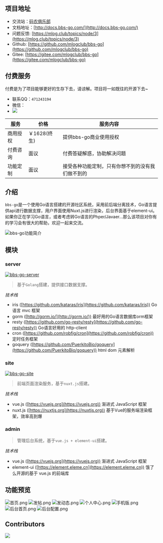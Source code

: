 ## 项目地址

- 交流站：[码农俱乐部](https://mlog.club)
- 文档地址：[http://docs.bbs-go.com/](http://docs.bbs-go.com/)
- 问题反馈: [https://mlog.club/topics/node/3](https://mlog.club/topics/node/3)
- Github: [https://github.com/mlogclub/bbs-go](https://github.com/mlogclub/bbs-go)
- Gitee: [https://gitee.com/mlogclub/bbs-go](https://gitee.com/mlogclub/bbs-go)

## 付费服务

付费是为了项目能够更好的生存下去，请谅解。项目将一如既往的开源下去~

- 联系QQ：`471243194`
- 微信：
- ![](https://s2.loli.net/2022/03/01/ojufvSrGF8PQq14.jpg)


| 服务     | 价格  | 服务内容                                         |
| -------- | ----- | ------------------------------------------------ |
| 商用授权 | ￥1628(终生) | 提供bbs-go商业使用授权                             |
| 付费咨询 | 面议  | 付费答疑解惑，协助解决问题                       |
| 功能定制 | 面议  | 接受各种功能定制，只有你想不到的没有我们做不到的 |

## 介绍

`bbs-go`是一个使用Go语言搭建的开源社区系统，采用前后端分离技术，Go语言提供api进行数据支撑，用户界面使用Nuxt.js进行渲染，后台界面基于element-ui。如果你正在学习Go语言，或者考虑转Go语言的Phper/Javaer...那么该项目对你有的学习会有很大的帮助，欢迎一起来交流。

![bbs-go功能简介](https://i.loli.net/2021/11/12/OxTBib2pGcV8jzU.png)

## 模块

### server

[![bbs-go-server](https://github.com/mlogclub/bbs-go/actions/workflows/bbs-go-server.yml/badge.svg)](https://github.com/mlogclub/bbs-go/actions/workflows/bbs-go-server.yml)

> 基于`Golang`搭建，提供接口数据支撑。

*技术栈*
- iris ([https://github.com/kataras/iris](https://github.com/kataras/iris)) Go语言 mvc 框架
- gorm ([http://gorm.io/](http://gorm.io/)) 最好用的Go语言数据库orm框架
- resty ([https://github.com/go-resty/resty](https://github.com/go-resty/resty)) Go语言好用的 http-client
- cron ([https://github.com/robfig/cron](https://github.com/robfig/cron)) 定时任务框架
- goquery ([https://github.com/PuerkitoBio/goquery](https://github.com/PuerkitoBio/goquery)) html dom 元素解析

### site

[![bbs-go-site](https://github.com/mlogclub/bbs-go/actions/workflows/bbs-go-site.yml/badge.svg)](https://github.com/mlogclub/bbs-go/actions/workflows/bbs-go-site.yml)

> 前端页面渲染服务，基于`nuxt.js`搭建。

*技术栈*
- vue.js ([https://vuejs.org](https://vuejs.org)) 渐进式 JavaScript 框架
- nuxt.js ([https://nuxtjs.org](https://nuxtjs.org)) 基于Vue的服务端渲染框架，效率高到爆

### admin

> 管理后台系统，基于`vue.js + element-ui`搭建。

*技术栈*
- vue.js ([https://vuejs.org](https://vuejs.org)) 渐进式 JavaScript 框架
- element-ui ([https://element.eleme.cn](https://element.eleme.cn)) 饿了么开源的基于 vue.js 的前端库

## 功能预览

![首页.png](https://s2.loli.net/2022/04/12/DpvPwB9dlQ6Chef.png)
![发帖.png](https://s2.loli.net/2022/04/12/KC8eXfE6sDLq34V.png)
![发动态.png](https://s2.loli.net/2022/04/12/14pMPuGjEU6kiWV.png)
![个人中心.png](https://s2.loli.net/2022/04/12/1PVNjMh9nUAXsl8.png)
![手机版.png](https://s2.loli.net/2022/04/12/mowWb78CGIaH6T2.png)
![后台首页.png](https://s2.loli.net/2022/04/12/ErX2BLTnh7ldz8D.png)
![后台配置.png](https://s2.loli.net/2022/04/12/PwK6aC74XEZlIOL.png)

## Contributors

<a href="https://github.com/mlogclub/bbs-go/graphs/contributors"><img src="https://opencollective.com/bbs-go/contributors.svg?width=890&button=false" /></a>